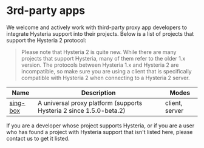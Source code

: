 # 3rd-party apps

We welcome and actively work with third-party proxy app developers to integrate Hysteria support into their projects. Below is a list of projects that support the Hysteria 2 protocol:

> Please note that Hysteria 2 is quite new. While there are many projects that support Hysteria, many of them refer to the older 1.x version. The protocols between Hysteria 1.x and Hysteria 2 are incompatible, so make sure you are using a client that is specifically compatible with Hysteria 2 when connecting to a Hysteria 2 server.

| Name                                             | Description                                                         | Modes          |
| ------------------------------------------------ | ------------------------------------------------------------------- | -------------- |
| [sing-box](https://github.com/SagerNet/sing-box) | A universal proxy platform (supports Hysteria 2 since 1.5.0-beta.2) | client, server |

If you are a developer whose project supports Hysteria, or if you are a user who has found a project with Hysteria support that isn't listed here, please contact us to get it listed.
